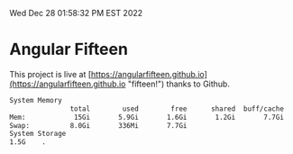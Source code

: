 Wed Dec 28 01:58:32 PM EST 2022

# Angular Fifteen


This project is live at [https://angularfifteen.github.io](https://angularfifteen.github.io "fifteen!") thanks to Github.

```bash
System Memory
               total        used        free      shared  buff/cache   available
Mem:            15Gi       5.9Gi       1.6Gi       1.2Gi       7.7Gi       7.8Gi
Swap:          8.0Gi       336Mi       7.7Gi
System Storage
1.5G	.
